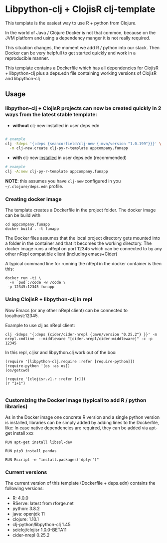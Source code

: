 # Libpython-clj + ClojisR  clj-template

This template is the easiest way to use R + python from Clojure.

In the world of Java / Clojure Docker is not that common, because on the JVM platform and using a dependency manger it is not really required.

This situation changes, the moment we add R / python into our stack.
Then Docker can be very helpfull to get started quickly and work in a reproducible manner.

This template contains a Dockerfile which has all dependencies for ClojisR + libpython-clj plus a deps.edn file containing working versions of ClojisR and libpython-clj




## Usage

### libpython-clj + ClojisR projects can now be created quickly in 2 ways from the latest stable template:


-   **without** clj-new installed in user deps.edn

```bash 

# example
clj -Sdeps '{:deps {seancorfield/clj-new {:mvn/version "1.0.199"}}}' \
  -m clj-new.create clj-py-r-template appcompany.funapp
```

-    **with** clj-new [installed](https://github.com/seancorfield/clj-new) in user deps.edn (recommended)

```bash 
# example
clj -A:new clj-py-r-template appcompany.funapp
```

   **NOTE**: this assumes you have `clj-new` configured in you `~/.clojure/deps.edn`
   profile. 
   
### Creating docker image
The template creates a Dockerfile in the project folder.
The docker image can be build with

```
cd appcompany.funapp
docker build . -t funapp
```

The Docker files assumes that the local project directory gets mounted into a folder in the container and that it becomes the working directory. The docker image runs a nRepl on port 12345 which can be connected to by any other nRepl compatible client (including emacs+Cider)

A typical command line for running the nRepl in the docker container is then this:

```
docker run -ti \
  -v `pwd`:/code -w /code \
 -p 12345:12345 funapp
 ```
 ### Using ClojisR + libpython-clj in repl
 
 
 Now Emacs (or any other nRepl client) can be connected to localhost:12345.
 
 Example to use clj as nRepl client:
 ```
 clj -Sdeps '{:deps {cider/cider-nrepl {:mvn/version "0.25.2"} }}' -m nrepl.cmdline  --middleware "[cider.nrepl/cider-middleware]" -c -p 12345
 ```
 
 
 In this repl, cljisr and libpython.clj work out of the box:
 
 ```
(require '[libpython-clj.require :refer [require-python]])
(require-python '[os :as os])
(os/getcwd)

(require '[clojisr.v1.r :refer [r]])
(r "1+1")
         
 ```

### Customizing the Docker image (typicall to add R / python libraries)

As in the Docker image one concrete R version and a single python version is installed,
libraries can be simply added by adding lines to the Dockerfile, like:
In case native dependencies are required, they can be added via apt-get install xxx
```
RUN apt-get install libssl-dev

RUN pip3 install pandas

RUN Rscript -e "install.packages('dplyr')"

```

### Current versions

The current version of this template (Dockerfile + deps.edn) contains the following versions:

* R: 4.0.0
* RServe: latest from rforge.net
* python: 3.8.2
* java:  openjdk 11
* clojure: 1.10.1
* clj-python/libpython-clj 1.45
* scicloj/clojisr 1.0.0-BETA11
* cider-nrepl 0.25.2

